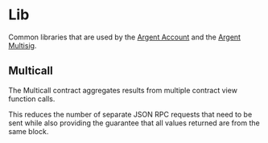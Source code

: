 # Lib

Common libraries that are used by the [Argent Account](../account/src/argent_account.cairo) and the [Argent Multisig](../multisig/src/argent_multisig.cairo). 

## Multicall

The Multicall contract aggregates results from multiple contract view function calls.

This reduces the number of separate JSON RPC requests that need to be sent while also providing the guarantee that all values returned are from the same block. 

